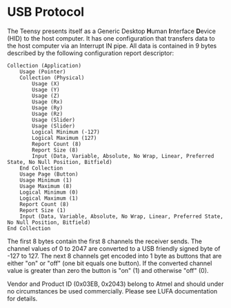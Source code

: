 # USB Protocol

The Teensy presents itself as a Generic Desktop **H**uman **I**nterface **D**evice (HID) to the host computer. It has one configuration that transfers data to the host computer via an Interrupt IN pipe. All data is contained in 9 bytes described by the following configuration report descriptor:

```
Collection (Application)    
	Usage (Pointer)    
	Collection (Physical)    
		Usage (X)    
		Usage (Y)    
		Usage (Z)    
		Usage (Rx)    
		Usage (Ry)    
		Usage (Rz)    
		Usage (Slider)    
		Usage (Slider)    
		Logical Minimum (-127)  
		Logical Maximum (127)  
		Report Count (8)  
		Report Size (8)  
		Input (Data, Variable, Absolute, No Wrap, Linear, Preferred State, No Null Position, Bitfield) 
	End Collection     
	Usage Page (Button) 
	Usage Minimum (1)  
	Usage Maximum (8)  
	Logical Minimum (0)  
	Logical Maximum (1)  
	Report Count (8)  
	Report Size (1)  
	Input (Data, Variable, Absolute, No Wrap, Linear, Preferred State, No Null Position, Bitfield) 
End Collection
```

The first 8 bytes contain the first 8 channels the receiver sends. The channel values of 0 to 2047 are converted to a USB friendly signed byte of -127 to 127. The next 8 channels get encoded into 1 byte as buttons that are either "on" or "off" (one bit equals one button). If the converted channel value is greater than zero the button is "on" (1) and otherwise "off" (0).

Vendor and Product ID (0x03EB, 0x2043) belong to Atmel and should under no circumstances be used commercially. Please see LUFA documentation for details.